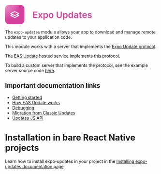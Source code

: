 <p>
  <a href="https://docs.expo.dev/versions/latest/sdk/updates/">
    <img
      src="../../.github/resources/expo-updates.svg"
      alt="expo-updates"
      height="64" />
  </a>
</p>

The `expo-updates` module allows your app to download and manage remote updates to your application code.

This module works with a server that implements the [Expo Update protocol](https://docs.expo.dev/technical-specs/expo-updates-1/).

The [EAS Update](https://docs.expo.dev/eas-update/introduction/) hosted service implements this protocol.

To build a custom server that implements the protocol, see the example server source code [here](https://github.com/expo/custom-expo-updates-server).

## Important documentation links

- [Getting started](https://docs.expo.dev/eas-update/getting-started/)
- [How EAS Update works](https://docs.expo.dev/eas-update/how-it-works/)
- [Debugging](https://docs.expo.dev/eas-update/debug/)
- [Migration from Classic Updates](https://docs.expo.dev/eas-update/migrate-from-classic-updates/)
- [Updates JS API](https://docs.expo.dev/versions/latest/sdk/updates/)

# Installation in bare React Native projects

Learn how to install expo-updates in your project in the [Installing expo-updates documentation page](https://docs.expo.dev/bare/installing-updates/).
